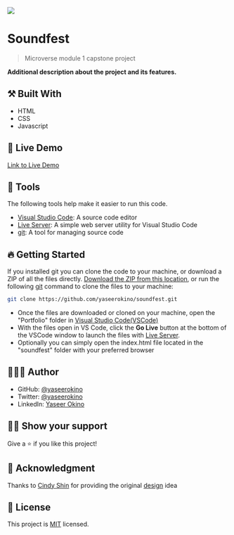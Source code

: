 ![](https://img.shields.io/badge/Microverse-blueviolet)

# Soundfest

> Microverse module 1 capstone project

**Additional description about the project and its features.**

## ⚒️ Built With

- HTML
- CSS
- Javascript

## 📡 Live Demo

[Link to Live Demo](https://yaseerokino.github.io/soundfest/)

## 🧰 Tools

The following tools help make it easier to run this code.

- [Visual Studio Code](https://code.visualstudio.com/): A source code editor
- [Live Server](https://marketplace.visualstudio.com/items?itemName=ritwickdey.LiveServer): A simple web server utility for Visual Studio Code
- [git](https://git-scm.com/downloads): A tool for managing source code

## 🔥 Getting Started

If you installed git you can clone the code to your machine, or download a ZIP of all the files directly.
[Download the ZIP from this location](https://github.com/yaseerokino/soundfest/archive/refs/heads/main.zip), or run the following [git](https://git-scm.com/downloads) command to clone the files to your machine:

```bash
git clone https://github.com/yaseerokino/soundfest.git
```

- Once the files are downloaded or cloned on your machine, open the "Portfolio" folder in [Visual Studio Code(VSCode)](https://code.visualstudio.com/)
- With the files open in VS Code, click the **Go Live** button at the bottom of the VSCode window to launch the files with [Live Server](https://marketplace.visualstudio.com/items?itemName=ritwickdey.LiveServer).
- Optionally you can simply open the index.html file located in the "soundfest" folder with your preferred browser

## 🙎🏾‍♂️ Author

- GitHub: [@yaseerokino](https://github.com/yaseerokino)
- Twitter: [@yaseerokino](https://twitter.com/yaseerokino)
- LinkedIn: [Yaseer Okino](https://linkedin.com/in/yaseerokino)

## 👊🏾 Show your support

Give a ⭐️ if you like this project!

## 📝 Acknowledgment

Thanks to [Cindy Shin](https://www.behance.net/adagio07) for providing the original [design](https://www.behance.net/gallery/29845175/CC-Global-Summit-2015) idea

## 📝 License

This project is [MIT](./LICENSE) licensed.
